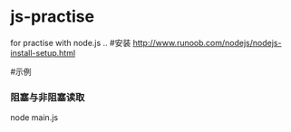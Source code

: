 # js-practise
for practise with node.js ..
#安装
http://www.runoob.com/nodejs/nodejs-install-setup.html

#示例
### 阻塞与非阻塞读取
node main.js

